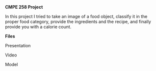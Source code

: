
**CMPE 258 Project**

In this project I tried to take an image of a food object, classify it in the proper food category, provide the ingredients and the recipe, and finally provide you with a calorie count.

**Files**

Presentation

Video

Model

